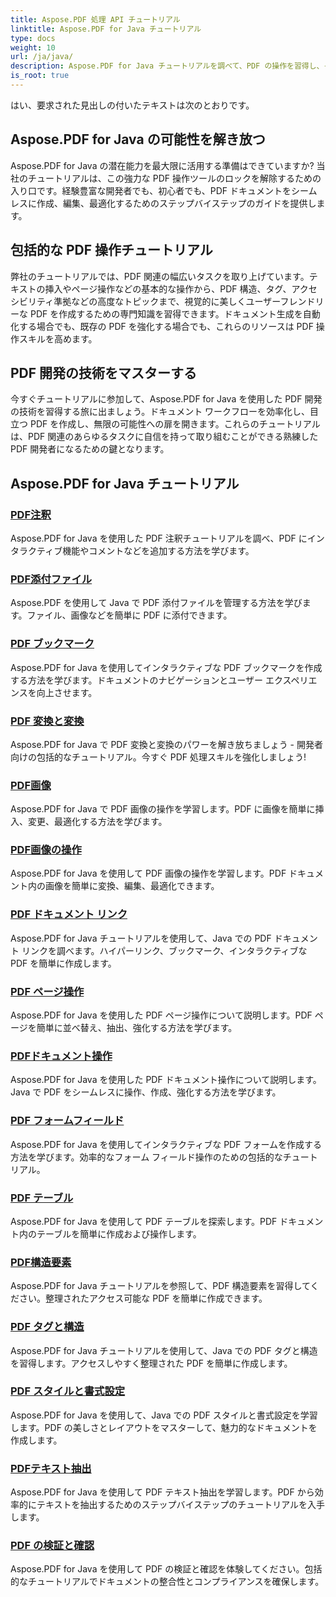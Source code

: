 ```yaml
---
title: Aspose.PDF 処理 API チュートリアル
linktitle: Aspose.PDF for Java チュートリアル
type: docs
weight: 10
url: /ja/java/
description: Aspose.PDF for Java チュートリアルを調べて、PDF の操作を習得し、その機能を活用して PDF をシームレスに作成、編集、最適化します。
is_root: true
---
```

はい、要求された見出しの付いたテキストは次のとおりです。

## Aspose.PDF for Java の可能性を解き放つ

Aspose.PDF for Java の潜在能力を最大限に活用する準備はできていますか? 当社のチュートリアルは、この強力な PDF 操作ツールのロックを解除するための入り口です。経験豊富な開発者でも、初心者でも、PDF ドキュメントをシームレスに作成、編集、最適化するためのステップバイステップのガイドを提供します。

## 包括的な PDF 操作チュートリアル

弊社のチュートリアルでは、PDF 関連の幅広いタスクを取り上げています。テキストの挿入やページ操作などの基本的な操作から、PDF 構造、タグ、アクセシビリティ準拠などの高度なトピックまで、視覚的に美しくユーザーフレンドリーな PDF を作成するための専門知識を習得できます。ドキュメント生成を自動化する場合でも、既存の PDF を強化する場合でも、これらのリソースは PDF 操作スキルを高めます。

## PDF 開発の技術をマスターする

今すぐチュートリアルに参加して、Aspose.PDF for Java を使用した PDF 開発の技術を習得する旅に出ましょう。ドキュメント ワークフローを効率化し、目立つ PDF を作成し、無限の可能性への扉を開きます。これらのチュートリアルは、PDF 関連のあらゆるタスクに自信を持って取り組むことができる熟練した PDF 開発者になるための鍵となります。

## Aspose.PDF for Java チュートリアル

### [PDF注釈](./pdf-annotations/)
Aspose.PDF for Java を使用した PDF 注釈チュートリアルを調べ、PDF にインタラクティブ機能やコメントなどを追加する方法を学びます。
### [PDF添付ファイル](./pdf-attachments/)
Aspose.PDF を使用して Java で PDF 添付ファイルを管理する方法を学びます。ファイル、画像などを簡単に PDF に添付できます。
### [PDF ブックマーク](./pdf-bookmarks/)
Aspose.PDF for Java を使用してインタラクティブな PDF ブックマークを作成する方法を学びます。ドキュメントのナビゲーションとユーザー エクスペリエンスを向上させます。
### [PDF 変換と変換](./pdf-conversion-transformation/)
Aspose.PDF for Java で PDF 変換と変換のパワーを解き放ちましょう - 開発者向けの包括的なチュートリアル。今すぐ PDF 処理スキルを強化しましょう!
### [PDF画像](./pdf-images/)
Aspose.PDF for Java で PDF 画像の操作を学習します。PDF に画像を簡単に挿入、変更、最適化する方法を学びます。
### [PDF画像の操作](./pdf-image-manipulation/)
Aspose.PDF for Java を使用して PDF 画像の操作を学習します。PDF ドキュメント内の画像を簡単に変換、編集、最適化できます。
### [PDF ドキュメント リンク](./pdf-document-links/)
Aspose.PDF for Java チュートリアルを使用して、Java での PDF ドキュメント リンクを調べます。ハイパーリンク、ブックマーク、インタラクティブな PDF を簡単に作成します。
### [PDF ページ操作](./pdf-page-manipulation/)
Aspose.PDF for Java を使用した PDF ページ操作について説明します。PDF ページを簡単に並べ替え、抽出、強化する方法を学びます。
### [PDFドキュメント操作](./pdf-document-operations/)
Aspose.PDF for Java を使用した PDF ドキュメント操作について説明します。Java で PDF をシームレスに操作、作成、強化する方法を学びます。
### [PDF フォームフィールド](./pdf-form-fields/)
Aspose.PDF for Java を使用してインタラクティブな PDF フォームを作成する方法を学びます。効率的なフォーム フィールド操作のための包括的なチュートリアル。
### [PDF テーブル](./pdf-tables/)
Aspose.PDF for Java を使用して PDF テーブルを探索します。PDF ドキュメント内のテーブルを簡単に作成および操作します。 
### [PDF構造要素](./pdf-structure-elements/)
Aspose.PDF for Java チュートリアルを参照して、PDF 構造要素を習得してください。整理されたアクセス可能な PDF を簡単に作成できます。
### [PDF タグと構造](./pdf-tags-and-structure/)
Aspose.PDF for Java チュートリアルを使用して、Java での PDF タグと構造を習得します。アクセスしやすく整理された PDF を簡単に作成します。
### [PDF スタイルと書式設定](./pdf-styles-and-formatting/)
Aspose.PDF for Java を使用して、Java での PDF スタイルと書式設定を学習します。PDF の美しさとレイアウトをマスターして、魅力的なドキュメントを作成します。
### [PDFテキスト抽出](./pdf-text-extraction/)
Aspose.PDF for Java を使用して PDF テキスト抽出を学習します。PDF から効率的にテキストを抽出するためのステップバイステップのチュートリアルを入手します。
### [PDF の検証と確認](./pdf-validation-and-verification/)
Aspose.PDF for Java を使用して PDF の検証と確認を体験してください。包括的なチュートリアルでドキュメントの整合性とコンプライアンスを確保します。